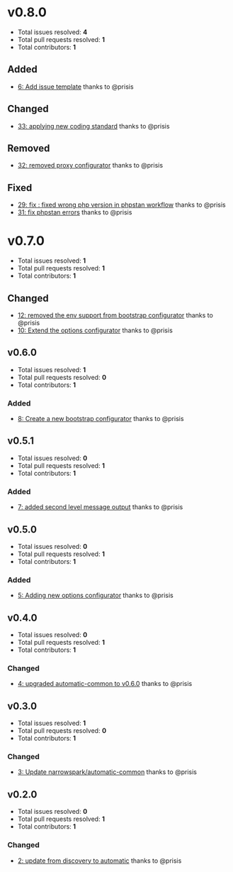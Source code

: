 v0.8.0
======

- Total issues resolved: **4**
- Total pull requests resolved: **1**
- Total contributors: **1**

Added
-----

 - [6: Add issue template](https://github.com/narrowspark/configurators/issues/6) thanks to @prisis

Changed
-------

 - [33: applying new coding standard](https://github.com/narrowspark/configurators/issues/33) thanks to @prisis

Removed
-------

 - [32: removed proxy configurator](https://github.com/narrowspark/configurators/issues/32) thanks to @prisis

Fixed
-----

 - [29: fix : fixed wrong php version in phpstan workflow](https://github.com/narrowspark/configurators/pull/29) thanks to @prisis
 - [31: fix phpstan errors](https://github.com/narrowspark/configurators/issues/31) thanks to @prisis

v0.7.0
======

- Total issues resolved: **1**
- Total pull requests resolved: **1**
- Total contributors: **1**

Changed
-------

 - [12: removed the env support from bootstrap configurator](https://github.com/narrowspark/configurators/pull/12) thanks to @prisis
 - [10: Extend the options configurator](https://github.com/narrowspark/configurators/issues/10) thanks to @prisis

## v0.6.0

- Total issues resolved: **1**
- Total pull requests resolved: **0**
- Total contributors: **1**

### Added

 - [8: Create a new bootstrap configurator](https://github.com/narrowspark/configurators/issues/8) thanks to @prisis

## v0.5.1

- Total issues resolved: **0**
- Total pull requests resolved: **1**
- Total contributors: **1**

### Added

 - [7: added second level message output](https://github.com/narrowspark/configurators/pull/7) thanks to @prisis

## v0.5.0

- Total issues resolved: **0**
- Total pull requests resolved: **1**
- Total contributors: **1**

### Added

 - [5: Adding new options configurator](https://github.com/narrowspark/configurators/pull/5) thanks to @prisis

## v0.4.0

- Total issues resolved: **0**
- Total pull requests resolved: **1**
- Total contributors: **1**

### Changed

 - [4: upgraded automatic-common to v0.6.0](https://github.com/narrowspark/configurators/pull/4) thanks to @prisis

## v0.3.0

- Total issues resolved: **1**
- Total pull requests resolved: **0**
- Total contributors: **1**

### Changed

 - [3: Update narrowspark/automatic-common](https://github.com/narrowspark/configurators/issues/3) thanks to @prisis

## v0.2.0

- Total issues resolved: **0**
- Total pull requests resolved: **1**
- Total contributors: **1**

### Changed

 - [2: update from discovery to automatic](https://github.com/narrowspark/configurators/pull/2) thanks to @prisis

